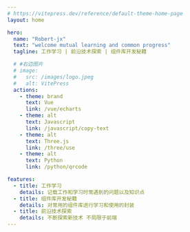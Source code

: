 ```yaml
---
# https://vitepress.dev/reference/default-theme-home-page
layout: home

hero:
  name: "Robert-jx"
  text: "welcome mutual learning and common progress"
  tagline: 工作学习 | 前沿技术探索 | 组件库开发秘籍

  # #右边图片
  # image:
  #   src: /images/logo.jpeg
  #   alt: VitePress
  actions:
    - theme: brand
      text: Vue
      link: /vue/echarts
    - theme: alt
      text: Javascript
      link: /javascript/copy-text
    - theme: alt
      text: Three.js
      link: /three/use
    - theme: alt
      text: Python
      link: /python/qrcode

features:
  - title: 工作学习
    details: 记载工作和学习时常遇到的问题以及知识点
  - title: 组件库开发秘籍
    details: 对常用的组件库进行学习和使用的封装
  - title: 前沿技术探索
    details: 不断探索新技术 不局限于前端
---
```



